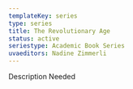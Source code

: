 ```yaml
---
templateKey: series
type: series
title: The Revolutionary Age
status: active
seriestype: Academic Book Series
uvaeditors: Nadine Zimmerli
---
```

Description Needed
